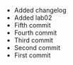 - Added changelog
- Added lab02
- Fifth commit
- Fourth commit
- Third commit
- Second commit
- First commit
